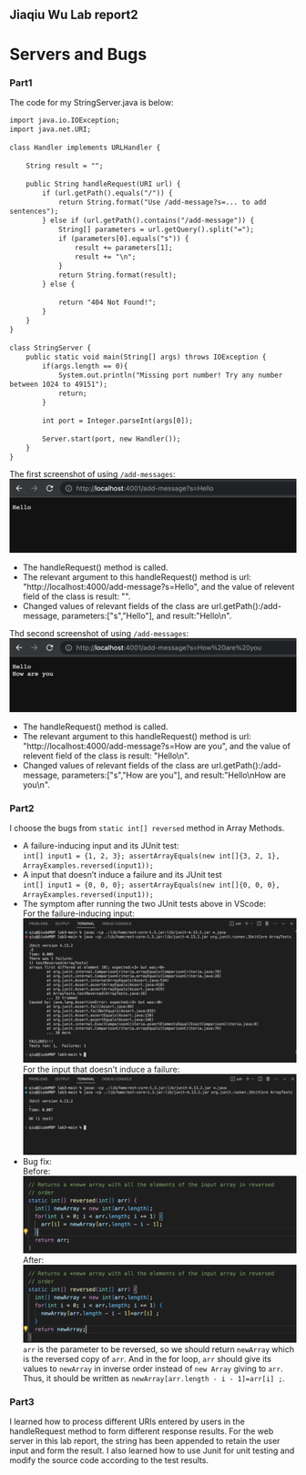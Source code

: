 ## Jiaqiu Wu Lab report2
# Servers and Bugs

### Part1
The code for my StringServer.java is below:

```
import java.io.IOException;
import java.net.URI;

class Handler implements URLHandler {
    
    String result = "";

    public String handleRequest(URI url) {
        if (url.getPath().equals("/")) {
            return String.format("Use /add-message?s=... to add sentences");
        } else if (url.getPath().contains("/add-message")) {
            String[] parameters = url.getQuery().split("=");
            if (parameters[0].equals("s")) {
                result += parameters[1];
                result += "\n";
            }
            return String.format(result);
        } else {
    
            return "404 Not Found!";
        }
    }
}

class StringServer {
    public static void main(String[] args) throws IOException {
        if(args.length == 0){
            System.out.println("Missing port number! Try any number between 1024 to 49151");
            return;
        }

        int port = Integer.parseInt(args[0]);

        Server.start(port, new Handler());
    }
}
```

The first screenshot of using `/add-messages`:
![Image](fig5.png)

- The handleRequest() method is called.
- The relevant argument to this handleRequest() method is url: "http://localhost:4000/add-message?s=Hello",
and the value of relevent field of the class is result: "".
- Changed values of relevant fields of the class are url.getPath():/add-message, parameters:["s","Hello"],
and result:"Hello\n".

Thd second screenshot of using `/add-messages`:
![Image](fig6.png)

- The handleRequest() method is called.
- The relevant argument to this handleRequest() method is url: "http://localhost:4000/add-message?s=How are you",
and the value of relevent field of the class is result: "Hello\n".
- Changed values of relevant fields of the class are url.getPath():/add-message, parameters:["s","How are you"],
and result:"Hello\nHow are you\n".


### Part2
I choose the bugs from `static int[] reversed` method in Array Methods.
- A failure-inducing input and its JUnit test:\
  `int[] input1 = {1, 2, 3};
   assertArrayEquals(new int[]{3, 2, 1}, 
   ArrayExamples.reversed(input1));`
- A input that doesn’t induce a failure and its JUnit test\
  `int[] input1 = {0, 0, 0};
   assertArrayEquals(new int[]{0, 0, 0},
   ArrayExamples.reversed(input1));`
- The symptom after running the two JUnit tests above in VScode:\
  For the failure-inducing input:
  ![Image](fig7.png)
  For the input that doesn’t induce a failure:
  ![Image](fig8.png)
- Bug fix:\
  Before:
  ![Image](fig9.png)
  After:
  ![Image](fig10.png)
`arr` is the parameter to be reversed, so we should return `newArray` which is the reversed copy of `arr`.
And in the for loop, `arr` should give its values to `newArray` in inverse order 
instead of `new Array` giving to `arr`. Thus, it should be written as `newArray[arr.length - i - 1]=arr[i] ;`.


### Part3
I learned how to process different URIs entered by users in the 
handleRequest method to form different response results.
For the web server in this lab report, the string has been appended to retain the user input and form the result.
I also learned how to use Junit for unit testing and modify the source code according to the test results.
